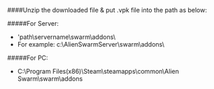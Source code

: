 ####Unzip the downloaded file & put .vpk file into the path as below:

#####For Server:
 - 'path\servername\swarm\addons\
 - For example:  c:\AlienSwarmServer\swarm\addons\

#####For PC:
 - C:\Program Files(x86)\Steam\steamapps\common\Alien Swarm\swarm\addons
